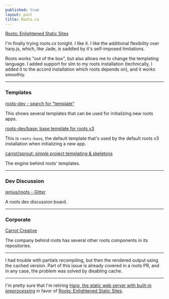 ```yaml
---
published: true
layout: post
title: Roots.cx
---
```



[Roots: Enlightened Static Sites](http://roots.cx/)

I'm finally trying roots.cx tonight. I like it. I like the additional flexibility over harp.js, which, like Jade, is saddled by it's self-imposed limitations.

Roots works "out of the box", but also allows me to change the templating language. I added support for slm to my roots installation (technically, I added it to the accord installation which roots depends on), and it works smoothly.

---

### Templates

[roots-dev - search for "template"](https://github.com/roots-dev?utf8=%E2%9C%93&query=template)

This shows several templates that can be used for initializing new roots apps.

[roots-dev/base: base template for roots v3](https://github.com/roots-dev/base)

This is `roots-base`, the default template that's used by the default roots v3 installation when initializing a new app.

[carrot/sprout: simple project templating & skeletons](https://github.com/carrot/sprout)

The engine behind roots' templates.

---

### Dev Discussion

[jenius/roots - Gitter](https://gitter.im/jenius/roots)

A roots dev discussion board.

---

### Corporate

[Carrot Creative](https://github.com/carrot)

The company behind roots has several other roots components in its repositories.

---

I had trouble with partials recompiling, but then the rendered output using the cached version. Part of this issue is already covered in a roots PR, and in any case, the problem was solved by disabling cache.

---

I'm pretty sure that I'm retiring [Harp, the static web server with built-in preprocessing](http://harpjs.com/) in favor of [Roots: Enlightened Static Sites](http://roots.cx/).
